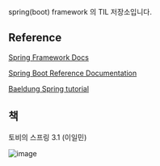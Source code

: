 
spring(boot) framework 의 TIL 저장소입니다.  
  
<h2>Reference</h2>

[Spring Framework Docs](https://docs.spring.io/spring-framework/docs/)
  
[Spring Boot Reference Documentation](https://docs.spring.io/spring-boot/docs/current/reference/htmlsingle/#legal)

[Baeldung Spring tutorial](https://www.baeldung.com/spring-tutorial)
  
  
<h2>책</h2>
토비의 스프링 3.1 (이일민)

![image](https://user-images.githubusercontent.com/53042858/230804779-37d4b26b-3b87-4866-842b-fd0b5cda7bb1.png)

